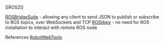[[ROS2]]


[ROSBridgeSuite](https://github.com/RobotWebTools/rosbridge_suite) - allowing any client to send JSON to publish or subscribe to ROS topics, over WebSockets and TCP
[ROSlibpy](https://github.com/gramaziokohler/roslibpy) - no need for ROS installation to interact with remote ROS node

References
[RobotWebTools](http://robotwebtools.org/)